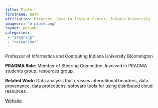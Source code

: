 ```yaml
---
title: Plale
firstname: Beth
affiliation: Director, Data to Insight Center, Indiana University
imagesrc: "b-plale.png"
layout: person
categories:
 - "steering"
 - "researcher"
---
```


Professor of Informatics and Computing Indiana University Bloomington

**PRAGMA Role:** Member of Steering Committee. Involved in PRAGMA students group,
resources group.

**Related Work:** Data analysis that crosses international boarders, data
provenance, data protections, software tools for using distributed cloud resources.

[Website][1]

[1]: http://www.cs.indiana.edu/~plale
